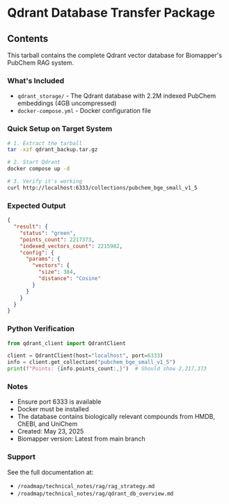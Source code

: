 # Qdrant Database Transfer Package

## Contents

This tarball contains the complete Qdrant vector database for Biomapper's PubChem RAG system.

### What's Included

- `qdrant_storage/` - The Qdrant database with 2.2M indexed PubChem embeddings (4GB uncompressed)
- `docker-compose.yml` - Docker configuration file

### Quick Setup on Target System

```bash
# 1. Extract the tarball
tar -xzf qdrant_backup.tar.gz

# 2. Start Qdrant
docker compose up -d

# 3. Verify it's working
curl http://localhost:6333/collections/pubchem_bge_small_v1_5
```

### Expected Output

```json
{
  "result": {
    "status": "green",
    "points_count": 2217373,
    "indexed_vectors_count": 2215982,
    "config": {
      "params": {
        "vectors": {
          "size": 384,
          "distance": "Cosine"
        }
      }
    }
  }
}
```

### Python Verification

```python
from qdrant_client import QdrantClient

client = QdrantClient(host="localhost", port=6333)
info = client.get_collection("pubchem_bge_small_v1_5")
print(f"Points: {info.points_count:,}")  # Should show 2,217,373
```

### Notes

- Ensure port 6333 is available
- Docker must be installed
- The database contains biologically relevant compounds from HMDB, ChEBI, and UniChem
- Created: May 23, 2025
- Biomapper version: Latest from main branch

### Support

See the full documentation at:
- `/roadmap/technical_notes/rag/rag_strategy.md`
- `/roadmap/technical_notes/rag/qdrant_db_overview.md`